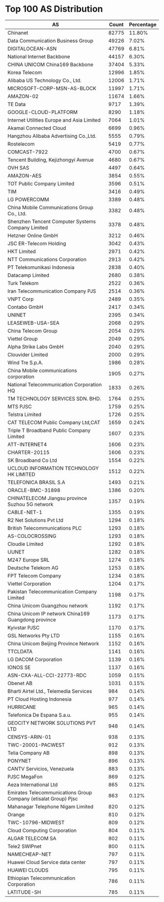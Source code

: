 # Top 100 AS Distribution
| AS | Count | Percentage |
|----|----|----|
| Chinanet | 82775 | 11.80% |
| Data Communication Business Group | 49226 | 7.02% |
| DIGITALOCEAN-ASN | 47769 | 6.81% |
| National Internet Backbone | 44157 | 6.30% |
| CHINA UNICOM China169 Backbone | 37404 | 5.33% |
| Korea Telecom | 12996 | 1.85% |
| Alibaba US Technology Co., Ltd. | 12006 | 1.71% |
| MICROSOFT-CORP-MSN-AS-BLOCK | 11997 | 1.71% |
| AMAZON-02 | 11674 | 1.66% |
| TE Data | 9717 | 1.39% |
| GOOGLE-CLOUD-PLATFORM | 8290 | 1.18% |
| Internet Utilities Europe and Asia Limited | 7064 | 1.01% |
| Akamai Connected Cloud | 6699 | 0.96% |
| Hangzhou Alibaba Advertising Co.,Ltd. | 5555 | 0.79% |
| Rostelecom | 5419 | 0.77% |
| COMCAST-7922 | 4700 | 0.67% |
| Tencent Building, Kejizhongyi Avenue | 4680 | 0.67% |
| OVH SAS | 4497 | 0.64% |
| AMAZON-AES | 3854 | 0.55% |
| TOT Public Company Limited | 3596 | 0.51% |
| TIM | 3416 | 0.49% |
| LG POWERCOMM | 3389 | 0.48% |
| China Mobile Communications Group Co., Ltd. | 3382 | 0.48% |
| Shenzhen Tencent Computer Systems Company Limited | 3378 | 0.48% |
| Hetzner Online GmbH | 3212 | 0.46% |
| JSC ER-Telecom Holding | 3042 | 0.43% |
| HKT Limited | 2971 | 0.42% |
| NTT Communications Corporation | 2913 | 0.42% |
| PT Telekomunikasi Indonesia | 2838 | 0.40% |
| Datacamp Limited | 2680 | 0.38% |
| Turk Telekom | 2522 | 0.36% |
| Iran Telecommunication Company PJS | 2514 | 0.36% |
| VNPT Corp | 2489 | 0.35% |
| Contabo GmbH | 2417 | 0.34% |
| UNINET | 2395 | 0.34% |
| LEASEWEB-USA-SEA | 2068 | 0.29% |
| China Telecom Group | 2054 | 0.29% |
| Viettel Group | 2049 | 0.29% |
| Alpha Strike Labs GmbH | 2040 | 0.29% |
| Clouvider Limited | 2000 | 0.29% |
| Wind Tre S.p.A. | 1986 | 0.28% |
| China Mobile communications corporation | 1905 | 0.27% |
| National Telecommunication Corporation HQ | 1833 | 0.26% |
| TM TECHNOLOGY SERVICES SDN. BHD. | 1764 | 0.25% |
| MTS PJSC | 1759 | 0.25% |
| Telstra Limited | 1726 | 0.25% |
| CAT TELECOM Public Company Ltd,CAT | 1659 | 0.24% |
| Triple T Broadband Public Company Limited | 1607 | 0.23% |
| ATT-INTERNET4 | 1606 | 0.23% |
| CHARTER-20115 | 1606 | 0.23% |
| SK Broadband Co Ltd | 1554 | 0.22% |
| UCLOUD INFORMATION TECHNOLOGY HK LIMITED | 1512 | 0.22% |
| TELEFONICA BRASIL S.A | 1493 | 0.21% |
| ORACLE-BMC-31898 | 1386 | 0.20% |
| CHINATELECOM Jiangsu province Suzhou 5G network | 1357 | 0.19% |
| CABLE-NET-1 | 1355 | 0.19% |
| R2 Net Solutions Pvt Ltd | 1294 | 0.18% |
| British Telecommunications PLC | 1293 | 0.18% |
| AS-COLOCROSSING | 1293 | 0.18% |
| Cloudie Limited | 1292 | 0.18% |
| UUNET | 1282 | 0.18% |
| M247 Europe SRL | 1274 | 0.18% |
| Deutsche Telekom AG | 1253 | 0.18% |
| FPT Telecom Company | 1234 | 0.18% |
| Viettel Corporation | 1204 | 0.17% |
| Pakistan Telecommunication Company Limited | 1198 | 0.17% |
| China Unicom Guangzhou network | 1192 | 0.17% |
| China Unicom IP network China169 Guangdong province | 1173 | 0.17% |
| Kyivstar PJSC | 1170 | 0.17% |
| GSL Networks Pty LTD | 1155 | 0.16% |
| China Unicom Beijing Province Network | 1152 | 0.16% |
| TTCLDATA | 1141 | 0.16% |
| LG DACOM Corporation | 1139 | 0.16% |
| IONOS SE | 1137 | 0.16% |
| ASN-CXA-ALL-CCI-22773-RDC | 1059 | 0.15% |
| Obenet AB | 1031 | 0.15% |
| Bharti Airtel Ltd., Telemedia Services | 984 | 0.14% |
| PT Cloud Hosting Indonesia | 977 | 0.14% |
| HURRICANE | 965 | 0.14% |
| Telefonica De Espana S.a.u. | 955 | 0.14% |
| GEOCITY NETWORK SOLUTIONS PVT LTD | 948 | 0.14% |
| CENSYS-ARIN-01 | 938 | 0.13% |
| TWC-20001-PACWEST | 912 | 0.13% |
| Telia Company AB | 898 | 0.13% |
| PONYNET | 896 | 0.13% |
| CANTV Servicios, Venezuela | 883 | 0.13% |
| PJSC MegaFon | 869 | 0.12% |
| Aeza International Ltd | 865 | 0.12% |
| Emirates Telecommunications Group Company (etisalat Group) Pjsc | 863 | 0.12% |
| Mahanagar Telephone Nigam Limited | 820 | 0.12% |
| Orange | 810 | 0.12% |
| TWC-10796-MIDWEST | 809 | 0.12% |
| Cloud Computing Corporation | 804 | 0.11% |
| ALGAR TELECOM SA | 802 | 0.11% |
| Tele2 SWIPnet | 800 | 0.11% |
| NAMECHEAP-NET | 797 | 0.11% |
| Huawei Cloud Service data center | 797 | 0.11% |
| HUAWEI CLOUDS | 795 | 0.11% |
| Ethiopian Telecommunication Corporation | 786 | 0.11% |
| LATITUDE-SH | 785 | 0.11% |
